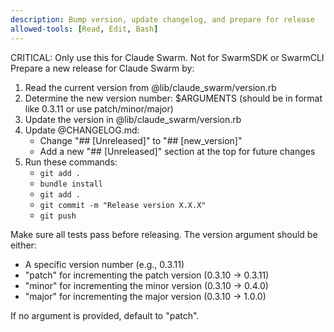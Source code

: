 ```yaml
---
description: Bump version, update changelog, and prepare for release
allowed-tools: [Read, Edit, Bash]
---
```

CRITICAL: Only use this for Claude Swarm. Not for SwarmSDK or SwarmCLI
Prepare a new release for Claude Swarm by:

1. Read the current version from @lib/claude_swarm/version.rb
2. Determine the new version number: $ARGUMENTS (should be in format like 0.3.11 or use patch/minor/major)
3. Update the version in @lib/claude_swarm/version.rb 
4. Update @CHANGELOG.md:
   - Change "## [Unreleased]" to "## [new_version]"
   - Add a new "## [Unreleased]" section at the top for future changes
5. Run these commands:
   - `git add .`
   - `bundle install` 
   - `git add .`
   - `git commit -m "Release version X.X.X"`
   - `git push`

Make sure all tests pass before releasing. The version argument should be either:
- A specific version number (e.g., 0.3.11)
- "patch" for incrementing the patch version (0.3.10 -> 0.3.11)
- "minor" for incrementing the minor version (0.3.10 -> 0.4.0)
- "major" for incrementing the major version (0.3.10 -> 1.0.0)

If no argument is provided, default to "patch".
